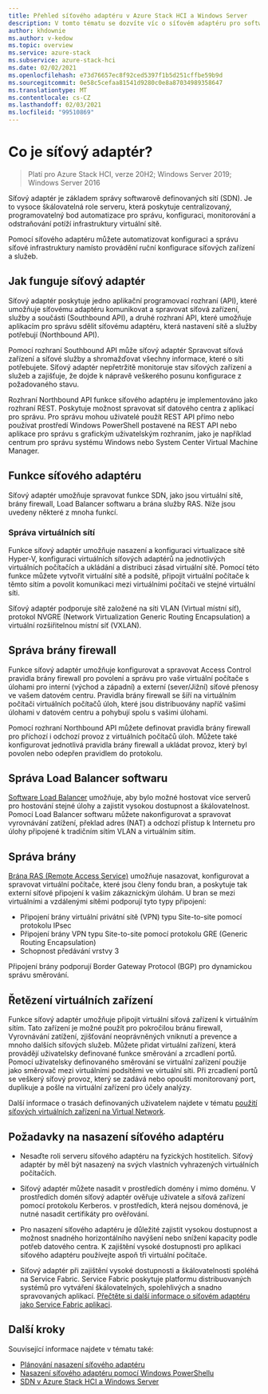 ```yaml
---
title: Přehled síťového adaptéru v Azure Stack HCI a Windows Server
description: V tomto tématu se dozvíte víc o síťovém adaptéru pro softwarově definované sítě v Azure Stack HCI a Windows Server.
author: khdownie
ms.author: v-kedow
ms.topic: overview
ms.service: azure-stack
ms.subservice: azure-stack-hci
ms.date: 02/02/2021
ms.openlocfilehash: e73d76657ec8f92ced5397f1b5d251cffbe59b9d
ms.sourcegitcommit: 0e58c5cefaa81541d9280c0e8a87034989358647
ms.translationtype: MT
ms.contentlocale: cs-CZ
ms.lasthandoff: 02/03/2021
ms.locfileid: "99510869"
---
```

# <a name="what-is-network-controller"></a>Co je síťový adaptér?

> Platí pro Azure Stack HCI, verze 20H2; Windows Server 2019; Windows Server 2016

Síťový adaptér je základem správy softwarově definovaných sítí (SDN). Je to vysoce škálovatelná role serveru, která poskytuje centralizovaný, programovatelný bod automatizace pro správu, konfiguraci, monitorování a odstraňování potíží infrastruktury virtuální sítě.

Pomocí síťového adaptéru můžete automatizovat konfiguraci a správu síťové infrastruktury namísto provádění ruční konfigurace síťových zařízení a služeb.

## <a name="how-network-controller-works"></a>Jak funguje síťový adaptér

Síťový adaptér poskytuje jedno aplikační programovací rozhraní (API), které umožňuje síťovému adaptéru komunikovat a spravovat síťová zařízení, služby a součásti (Southbound API), a druhé rozhraní API, které umožňuje aplikacím pro správu sdělit síťovému adaptéru, která nastavení sítě a služby potřebují (Northbound API).

Pomocí rozhraní Southbound API může síťový adaptér Spravovat síťová zařízení a síťové služby a shromažďovat všechny informace, které o síti potřebujete. Síťový adaptér nepřetržitě monitoruje stav síťových zařízení a služeb a zajišťuje, že dojde k nápravě veškerého posunu konfigurace z požadovaného stavu.

Rozhraní Northbound API funkce síťového adaptéru je implementováno jako rozhraní REST. Poskytuje možnost spravovat síť datového centra z aplikací pro správu. Pro správu mohou uživatelé použít REST API přímo nebo používat prostředí Windows PowerShell postavené na REST API nebo aplikace pro správu s grafickým uživatelským rozhraním, jako je například centrum pro správu systému Windows nebo System Center Virtual Machine Manager.

## <a name="network-controller-features"></a>Funkce síťového adaptéru

Síťový adaptér umožňuje spravovat funkce SDN, jako jsou virtuální sítě, brány firewall, Load Balancer softwaru a brána služby RAS. Níže jsou uvedeny některé z mnoha funkcí.

### <a name="virtual-network-management"></a>Správa virtuálních sítí

Funkce síťový adaptér umožňuje nasazení a konfiguraci virtualizace sítě Hyper-V, konfiguraci virtuálních síťových adaptérů na jednotlivých virtuálních počítačích a ukládání a distribuci zásad virtuální sítě. Pomocí této funkce můžete vytvořit virtuální sítě a podsítě, připojit virtuální počítače k těmto sítím a povolit komunikaci mezi virtuálními počítači ve stejné virtuální síti.

Síťový adaptér podporuje sítě založené na síti VLAN (Virtual místní síť), protokol NVGRE (Network Virtualization Generic Routing Encapsulation) a virtuální rozšiřitelnou místní síť (VXLAN).

## <a name="firewall-management"></a>Správa brány firewall

Funkce síťový adaptér umožňuje konfigurovat a spravovat Access Control pravidla brány firewall pro povolení a správu pro vaše virtuální počítače s úlohami pro interní (východ a západní) a externí (sever/Jižní) síťové přenosy ve vašem datovém centru. Pravidla brány firewall se šíří na virtuálním počítači virtuálních počítačů úloh, které jsou distribuovány napříč vašimi úlohami v datovém centru a pohybují spolu s vašimi úlohami.

Pomocí rozhraní Northbound API můžete definovat pravidla brány firewall pro příchozí i odchozí provoz z virtuálních počítačů úloh. Můžete také konfigurovat jednotlivá pravidla brány firewall a ukládat provoz, který byl povolen nebo odepřen pravidlem do protokolu.

## <a name="software-load-balancer-management"></a>Správa Load Balancer softwaru

[Software Load Balancer](software-load-balancer.md) umožňuje, aby bylo možné hostovat více serverů pro hostování stejné úlohy a zajistit vysokou dostupnost a škálovatelnost. Pomocí Load Balancer softwaru můžete nakonfigurovat a spravovat vyrovnávání zatížení, překlad adres (NAT) a odchozí přístup k Internetu pro úlohy připojené k tradičním sítím VLAN a virtuálním sítím.

## <a name="gateway-management"></a>Správa brány

[Brána RAS (Remote Access Service)](gateway-overview.md) umožňuje nasazovat, konfigurovat a spravovat virtuální počítače, které jsou členy fondu bran, a poskytuje tak externí síťové připojení k vašim zákaznickým úlohám. U bran se mezi virtuálními a vzdálenými sítěmi podporují tyto typy připojení:

- Připojení brány virtuální privátní sítě (VPN) typu Site-to-site pomocí protokolu IPsec
- Připojení brány VPN typu Site-to-site pomocí protokolu GRE (Generic Routing Encapsulation)
- Schopnost předávání vrstvy 3
 
Připojení brány podporují Border Gateway Protocol (BGP) pro dynamickou správu směrování.

## <a name="virtual-appliance-chaining"></a>Řetězení virtuálních zařízení

Funkce síťový adaptér umožňuje připojit virtuální síťová zařízení k virtuálním sítím. Tato zařízení je možné použít pro pokročilou bránu firewall, Vyrovnávání zatížení, zjišťování neoprávněných vniknutí a prevence a mnoho dalších síťových služeb. Můžete přidat virtuální zařízení, která provádějí uživatelsky definované funkce směrování a zrcadlení portů. Pomocí uživatelsky definovaného směrování se virtuální zařízení použije jako směrovač mezi virtuálními podsítěmi ve virtuální síti. Při zrcadlení portů se veškerý síťový provoz, který se zadává nebo opouští monitorovaný port, duplikuje a pošle na virtuální zařízení pro účely analýzy.

Další informace o trasách definovaných uživatelem najdete v tématu [použití síťových virtuálních zařízení na Virtual Network](/windows-server/networking/sdn/manage/use-network-virtual-appliances-on-a-vn).

## <a name="network-controller-deployment-considerations"></a>Požadavky na nasazení síťového adaptéru

- Nesaďte roli serveru síťového adaptéru na fyzických hostitelích. Síťový adaptér by měl být nasazený na svých vlastních vyhrazených virtuálních počítačích.

- Síťový adaptér můžete nasadit v prostředích domény i mimo doménu. V prostředích domén síťový adaptér ověřuje uživatele a síťová zařízení pomocí protokolu Kerberos. v prostředích, která nejsou doménová, je nutné nasadit certifikáty pro ověřování.

- Pro nasazení síťového adaptéru je důležité zajistit vysokou dostupnost a možnost snadného horizontálního navýšení nebo snížení kapacity podle potřeb datového centra. K zajištění vysoké dostupnosti pro aplikaci síťového adaptéru používejte aspoň tři virtuální počítače.

- Síťový adaptér při zajištění vysoké dostupnosti a škálovatelnosti spoléhá na Service Fabric. Service Fabric poskytuje platformu distribuovaných systémů pro vytváření škálovatelných, spolehlivých a snadno spravovaných aplikací. [Přečtěte si další informace o síťovém adaptéru jako Service Fabric aplikaci](/windows-server/networking/sdn/technologies/network-controller/network-controller-high-availability#network-controller-as-a-service-fabric-application).

## <a name="next-steps"></a>Další kroky

Související informace najdete v tématu také:

- [Plánování nasazení síťového adaptéru](network-controller.md)
- [Nasazení síťového adaptéru pomocí Windows PowerShellu](https://github.com/microsoft/SDN/tree/master/SDNExpress/scripts)
- [SDN v Azure Stack HCI a Windows Server](software-defined-networking.md)